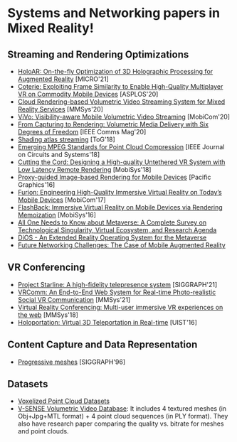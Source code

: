 # Systems and Networking papers in Mixed Reality!

## Streaming and Rendering Optimizations
* [HoloAR: On-the-fly Optimization of 3D Holographic Processing for Augmented Reality](https://dl.acm.org/doi/pdf/10.1145/3466752.3480056) [MICRO'21]
* [Coterie: Exploiting Frame Similarity to Enable High-Quality Multiplayer VR on Commodity Mobile Devices](https://par.nsf.gov/servlets/purl/10159116) [ASPLOS'20]
* [Cloud Rendering-based Volumetric Video Streaming System for Mixed Reality Services](https://arxiv.org/pdf/2003.02526.pdf) [MMSys'20]
* [ViVo: Visibility-aware Mobile Volumetric Video Streaming](https://www-users.cse.umn.edu/~fengqian/paper/vivo_mobicom20.pdf) [MobiCom'20]
* [From Capturing to Rendering: Volumetric Media Delivery with Six Degrees of Freedom](https://biblio.ugent.be/publication/8681909/file/8681910) [IEEE Comms Mag'20]
* [Shading atlas streaming](https://www.tugraz.at/fileadmin/user_upload/Institute/ICG/Images/team_steinberger/SAS/shading_atlas_streaming.pdf) [ToG'18]
* [Emerging MPEG Standards for Point Cloud Compression](https://ir.cwi.nl/pub/29040/Emerging-MPEG-Standards-for-Point-Cloud-Compression.pdf) [IEEE Journal on Circuits and Systems'18]
* [Cutting the Cord: Designing a High-quality Untethered VR System with Low Latency Remote Rendering](http://www.winlab.rutgers.edu/~gruteser/papers/mobisys18_low_latency_vr.pdf) [MobiSys'18]
* [Proxy-guided Image-based Rendering for Mobile Devices](https://resources.mpi-inf.mpg.de/ProxyIBR/ProxyIBRCompressed.pdf) [Pacific Graphics'16]
* [Furion: Engineering High-Quality Immersive Virtual Reality on Today’s Mobile Devices](http://www.cse.psu.edu/~gxc27/teach/597/Furion.pdf) [MobiCom'17]
* [FlashBack: Immersive Virtual Reality on Mobile Devices via Rendering Memoization](https://members.aixr.org/storage/flashback_mobisys2016.pdf) [MobiSys'16]
* [All One Needs to Know about Metaverse: A Complete Survey on Technological Singularity, Virtual Ecosystem, and Research Agenda](https://arxiv.org/pdf/2110.05352.pdf)
* [DiOS - An Extended Reality Operating System for the Metaverse](https://arxiv.org/pdf/2201.03256.pdf)
* [Future Networking Challenges: The Case of Mobile Augmented Reality](https://cse.hkust.edu.hk/~panhui/papers/future-networking-challenges_CameraReady.pdf)

## VR Conferencing
* [Project Starline: A high-fidelity telepresence system](https://hhoppe.com/starline.pdf) [SIGGRAPH'21]
* [VRComm: An End-to-End Web System for Real-time Photo-realistic Social VR Communication](https://dl.acm.org/doi/pdf/10.1145/3458305.3459595) [MMSys'21]
* [Virtual Reality Conferencing: Multi-user immersive VR experiences on the web](https://dl.acm.org/doi/pdf/10.1145/3204949.3208115) [MMSys'18]
* [Holoportation: Virtual 3D Teleportation in Real-time](http://www.cs.toronto.edu/~slwang/holoportation.pdf) [UIST'16]

## Content Capture and Data Representation
* [Progressive meshes](https://cseweb.ucsd.edu/~viscomp/classes/cse163/sp17/hoppe96.pdf) [SIGGRAPH'96]

## Datasets
* [Voxelized Point Cloud Datasets](https://packet.media/datasets/)
* [V-SENSE Volumetric Video Database](https://v-sense.scss.tcd.ie/research/vsensevvdb2-v-sense-volumetric-video-quality-database-2/): It includes 4 textured meshes (in Obj+Jpg+MTL format) + 4 point cloud sequences (in PLY format). They also have research paper comparing the quality vs. bitrate for meshes and point clouds.

